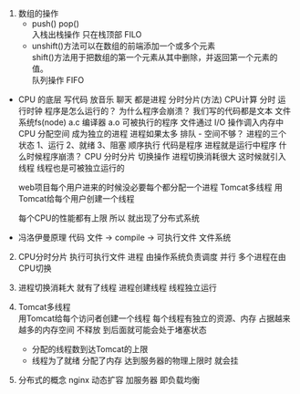 1. 数组的操作
    -  push()  pop()  
        入栈出栈操作 只在栈顶部     FILO
    -  unshift()方法可以在数组的前端添加一个或多个元素   
        shift()方法用于把数组的第一个元素从其中删除，并返回第一个元素的值。  
        队列操作   FIFO   

- CPU 的底层
    写代码 放音乐 聊天 都是进程 分时分片(方法)
    CPU计算 分时 运行时钟
    程序是怎么运行的？ 为什么程序会崩溃？
    我们写的代码都是文本 文件系统fs(node)
    a.c  编译器  a.o 可被执行的程序
    文件通过 I/O 操作调入内存中
    CPU 分配空间 成为独立的进程
    进程如果太多 排队 - 空间不够？
    进程的三个状态 1、运行 2、就绪 3、阻塞
    顺序执行    代码是程序 进程就是运行中程序
    什么时候程序崩溃？
    CPU 分时分片 切换操作   进程切换消耗很大 这时候就引入线程
    线程也是可被独立运行的

    web项目每个用户进来的时候没必要每个都分配一个进程
    Tomcat多线程    用Tomcat给每个用户创建一个线程

    每个CPU的性能都有上限 所以 就出现了分布式系统

- 冯洛伊曼原理
    代码 文件 -> compile -> 可执行文件 文件系统


2. CPU分时分片
    执行可执行文件
    进程 由操作系统负责调度
    并行 多个进程在由CPU切换

3. 进程切换消耗大 就有了线程
    进程创建线程 线程独立运行

4. Tomcat多线程    
    用Tomcat给每个访问者创建一个线程
    每个线程有独立的资源、内存 占据越来越多的内存空间
    不释放 到后面就可能会处于堵塞状态
    - 分配的线程数到达Tomcat的上限
    - 线程为了就绪 分配了内存 达到服务器的物理上限时 就会挂

5. 分布式的概念
    nginx 动态扩容 加服务器 即负载均衡
